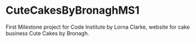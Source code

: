 # CuteCakesByBronaghMS1
First Milestone project for Code Institute by Lorna Clarke, website for cake business Cute Cakes by Bronagh. 
